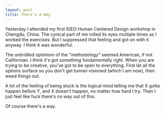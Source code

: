 ```yaml
---
layout: post
title: There's A Way
---
```


Yesterday I attended my first IDEO Human Centered Design workshop in Chengdu, China. The cynical part of me rolled its eyes multiple times as I worked the exercises. But I suppressed that feeling and got on with it anyway. I think it was wonderful.

The unbridled optimism of the "methodology" seemed American, if not Californian. I think it's got something fundamentally right. When you are trying to be creative, you've got to be open to everything. First let all the options surface so you don't get tunnel-visioned (which I am now), then weed things out.

A lot of the feeling of being stuck is the logical mind telling me that X gotta happen before Y, and X doesn't happen, no matter how hard I try. Then I just feel like fuck there's no way out of this.

Of course there's a way.
